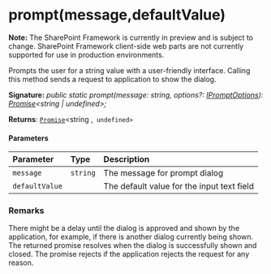 # prompt(message,defaultValue)
**Note:** The SharePoint Framework is currently in preview and is subject to change. SharePoint Framework client-side web parts are not currently supported for use in production environments.



Prompts the user for a string value with a user-friendly interface. Calling this method sends a request to application to show the dialog.

**Signature:** _public static prompt(message: string, options?: [IPromptOptions](../../sp-dialog/interface/ipromptoptions.md)): [Promise](../../web-apis/class/promise.md)<string | undefined>;_

**Returns**: [`Promise`](../../web-apis/class/promise.md)<string ,` undefined>`





#### Parameters


| Parameter	   | Type    | Description |
|:-------------|:---------------|:------------|
| `message`    | `string` | The message for prompt dialog |
| `defaultValue`    |  | The default value for the input text field |


### Remarks

There might be a delay until the dialog is approved and shown by the application, for example, if there is another dialog currently being shown. The returned promise resolves when the dialog is successfully shown and closed. The promise rejects if the application rejects the request for any reason.

